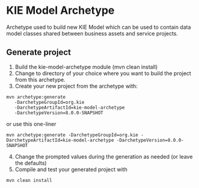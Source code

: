 # KIE Model Archetype

Archetype used to build new KIE Model which can be used to contain data model classes shared between business assets
and service projects.


Generate project
--------------------
1. Build the kie-model-archetype module (mvn clean install)
2. Change to directory of your choice where you want to build the 
project from this archetype.
3. Create your new project from the archetype with:
```
mvn archetype:generate 
   -DarchetypeGroupId=org.kie 
   -DarchetypeArtifactId=kie-model-archetype 
   -DarchetypeVersion=8.0.0-SNAPSHOT
```
or use this one-liner

```
mvn archetype:generate -DarchetypeGroupId=org.kie -DarchetypeArtifactId=kie-model-archetype -DarchetypeVersion=8.0.0-SNAPSHOT
```
4. Change the prompted values during the generation as needed (or leave the defaults)
5. Compile and test your generated project with 
```
mvn clean install
```
